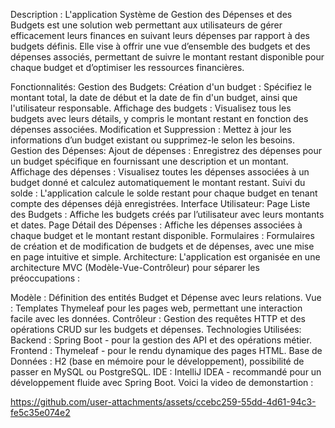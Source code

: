 Description :
L'application Système de Gestion des Dépenses et des Budgets est une solution web permettant aux utilisateurs de gérer efficacement leurs finances en suivant leurs dépenses par rapport à des budgets définis. Elle vise à offrir une vue d’ensemble des budgets et des dépenses associés, permettant de suivre le montant restant disponible pour chaque budget et d’optimiser les ressources financières.

Fonctionnalités:
Gestion des Budgets:
Création d'un budget : Spécifiez le montant total, la date de début et la date de fin d'un budget, ainsi que l'utilisateur responsable.
Affichage des budgets : Visualisez tous les budgets avec leurs détails, y compris le montant restant en fonction des dépenses associées.
Modification et Suppression : Mettez à jour les informations d’un budget existant ou supprimez-le selon les besoins.
Gestion des Dépenses:
Ajout de dépenses : Enregistrez des dépenses pour un budget spécifique en fournissant une description et un montant.
Affichage des dépenses : Visualisez toutes les dépenses associées à un budget donné et calculez automatiquement le montant restant.
Suivi du solde : L'application calcule le solde restant pour chaque budget en tenant compte des dépenses déjà enregistrées.
Interface Utilisateur:
Page Liste des Budgets : Affiche les budgets créés par l’utilisateur avec leurs montants et dates.
Page Détail des Dépenses : Affiche les dépenses associées à chaque budget et le montant restant disponible.
Formulaires : Formulaires de création et de modification de budgets et de dépenses, avec une mise en page intuitive et simple.
Architecture:
L'application est organisée en une architecture MVC (Modèle-Vue-Contrôleur) pour séparer les préoccupations :

Modèle : Définition des entités Budget et Dépense avec leurs relations.
Vue : Templates Thymeleaf pour les pages web, permettant une interaction facile avec les données.
Contrôleur : Gestion des requêtes HTTP et des opérations CRUD sur les budgets et dépenses.
Technologies Utilisées:
Backend : Spring Boot - pour la gestion des API et des opérations métier.
Frontend : Thymeleaf - pour le rendu dynamique des pages HTML.
Base de Données : H2 (base en mémoire pour le développement), possibilité de passer en MySQL ou PostgreSQL.
IDE : IntelliJ IDEA - recommandé pour un développement fluide avec Spring Boot.
Voici la video de demonstartion :

https://github.com/user-attachments/assets/ccebc259-55dd-4d61-94c3-fe5c35e074e2

